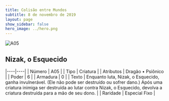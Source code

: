 ```yaml
---
title: Colisão entre Mundos
subtitle: 8 de novembro de 2019
layout: page
show_sidebar: false
hero_image: ../hero.png
---
```


![A05](https://cdn.keyforgegame.com/media/card_front/pt/453_A05_W4V8F943V985_pt.png)

## Nizak, o Esquecido

|----|----|
| Número | A05 |
| Tipo | Criatura |
| Atributos | Dragão • Psiônico |
| Poder | 6 |
| Armadura | 0 |
| Texto | Enquanto luta, Nizak, o Esquecido, ganha invulnerável. (Ele não pode ser destruído ou sofrer dano.) Após uma criatura inimiga ser destruída ao lutar contra Nizak, o Esquecido, devolva a criatura destruída para a mão de seu dono. |
| Raridade | Especial Fixo |
